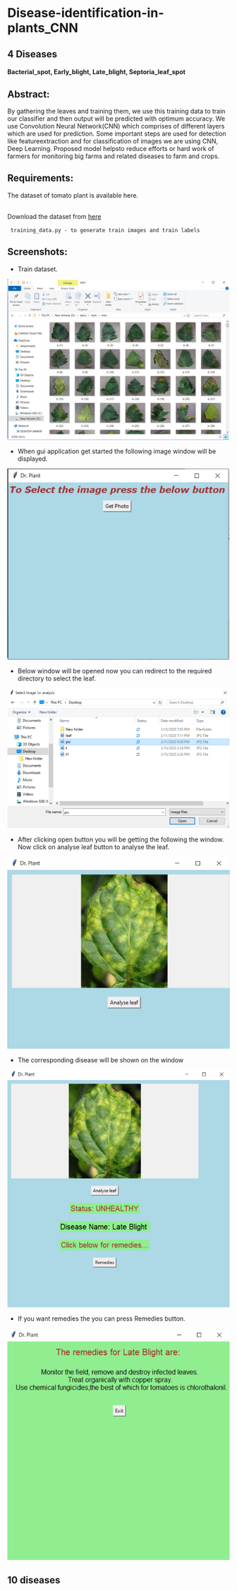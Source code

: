 # Disease-identification-in-plants_CNN
<h2> 4 Diseases </h2>

<h4><b> Bacterial_spot, Early_blight, Late_blight, Septoria_leaf_spot </b></h4>

<h2><b> Abstract: </b></h2>

By gathering the leaves and training them, we  use this  training data to  train our classifier and then output will be predicted with optimum accuracy. We use Convolution Neural Network(CNN) which comprises of different layers which are used for prediction. Some important steps are used for detection like featureextraction and for classification of images we are using CNN, Deep Learning. Proposed model helpsto reduce efforts or hard work of farmers for monitoring big farms and related diseases to farm and crops.

<h2><b> Requirements: </b></h2>
The dataset of tomato plant is available here.
<br></br>

Download the dataset from [here](https://drive.google.com/file/d/1lw5J29JfjF54CIPm6b3qV_c23dEVBbQf/view?usp=sharing)

     training_data.py - to generate train images and train labels
     
<h2><b> Screenshots: </b></h2>

* Train dataset.

![](screenshots/dataset.png "Data set")

* When gui application  get started the following image window will be displayed.

![](screenshots/gui.png "GUI Page")

* Below window will be opened now you can redirect to the required directory to select the leaf.

![](screenshots/img_selection.png "Image selected")

* After clicking open button you will be getting the following the window. Now click on analyse leaf button to analyse the leaf.

![](screenshots/img_choosen.png "Image choosen")

* The corresponding  disease will be shown on the window

![](screenshots/output.png "Output page")

* If you want remedies the you can press Remedies button.  

![](screenshots/remedies.png "Remedies")

<h2> 10 diseases </h2>





